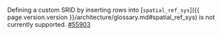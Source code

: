 Defining a custom SRID by inserting rows into [`spatial_ref_sys`]({{ page.version.version }}/architecture/glossary.md#spatial_ref_sys) is not currently supported. [#55903](https://github.com/cockroachdb/cockroach/issues/55903)